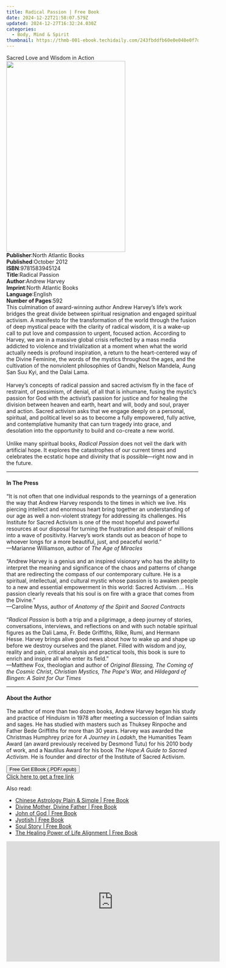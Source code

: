 ```yaml
---
title: Radical Passion | Free Book
date: 2024-12-22T21:58:07.579Z
updated: 2024-12-27T16:32:24.030Z
categories:
  - Body, Mind & Spirit
thumbnail: https://thmb-001-ebook.techidaily.com/243fbddfb60e0e040e0f7d9ccd721bac677311a6a4d5469cff535b2efc541fea.jpg
---
```

<main id="book-container">
  <div class="flex flex-col">
    <div class="book-brief flex-1 py-6 px-4 sm:p-6 md:py-10 md:px-8">
      <!-- brief-->
      <div class="book-brief-main">Sacred Love and Wisdom in Action</div>
    </div>
    <div
      class="book-meta-info flex-1 grid gap-4 col-start-1 col-end-3 row-start-1 sm:mb-6 sm:grid-cols-4 lg:gap-6 lg:col-start-2 lg:row-end-6 lg:row-span-6 lg:mb-0"
    >
      <div
        class="book-meta-info-left place-content-center mt-4 p-4 text-sm leading-6 col-start-2 col-span-2 dark:text-slate-400"
      >
        <img
          class="w-full h-500 object-cover rounded-lg sm:h-255 sm:col-span-2 lg:col-span-full"
          src="https://img-001-ebook.techidaily.com/f55e9834e36046375b7e8bbba0e457055fdc252da82d85a31e7bb6b2f04db94f.jpg"
          alt=""
          width="312"
          height="500"
        />
      </div>
      <div
        class="book-meta-info-right mt-2 col-start-1 row-start-2 col-span-3 self-center"
      >
        <!-- meta data  -->
        <div class="flex flex-col px-4 md:px-8">
          <div class="flex-1">
            <strong>Publisher</strong>:<span class="px-2"
              >North Atlantic Books</span
            >
          </div>
          <div class="flex-1">
            <strong>Published</strong>:<span class="px-2">October 2012</span>
          </div>
          <div class="flex-1">
            <strong>ISBN</strong>:<span class="px-2">9781583945124</span>
          </div>
          <div class="flex-1">
            <strong>Title</strong>:<span class="px-2">Radical Passion</span>
          </div>
          <div class="flex-1">
            <strong>Author</strong>:<span class="px-2">Andrew Harvey</span>
          </div>
          <div class="flex-1">
            <strong>Imprint</strong>:<span class="px-2"
              >North Atlantic Books</span
            >
          </div>
          <div class="flex-1">
            <strong>Language</strong>:<span class="px-2">English</span>
          </div>
          <div class="flex-1">
            <strong>Number of Pages</strong>:<span class="px-2">592</span>
          </div>
        </div>
      </div>
    </div>
    <div class="book-description flex-1 py-6 px-4 sm:p-6 md:py-10 md:px-8">
      <div class="book-description-main">
        <div accordion-content="" id="description">
          This culmination of award-winning author Andrew Harvey’s life’s work
          bridges the great divide between spiritual resignation and engaged
          spiritual activism. A manifesto for the transformation of the world
          through the fusion of deep mystical peace with the clarity of radical
          wisdom, it is a wake-up call to put love and compassion to urgent,
          focused action. According to Harvey, we are in a massive global crisis
          reflected by a mass media addicted to violence and trivialization at a
          moment when what the world actually needs is profound inspiration, a
          return to the heart-centered way of the Divine Feminine, the words of
          the mystics throughout the ages, and the cultivation of the nonviolent
          philosophies of Gandhi, Nelson Mandela, Aung San Suu Kyi, and the
          Dalai Lama. <br />
          &nbsp;<br />
          Harvey’s concepts of radical passion and sacred activism fly in the
          face of restraint, of pessimism, of denial, of all that is inhumane,
          fusing the mystic’s passion for God with the activist’s passion for
          justice and for healing the division between heaven and earth, heart
          and will, body and soul, prayer and action. Sacred activism asks that
          we engage deeply on a personal, spiritual, and political level so as
          to become a fully empowered, fully active, and contemplative humanity
          that can turn tragedy into grace, and desolation into the opportunity
          to build and co-create a new world. <br />
          &nbsp;<br />
          Unlike many spiritual books, <i>Radical Passion</i> does not veil the
          dark with artificial hope. It explores the catastrophes of our current
          times and celebrates the ecstatic hope and divinity that is
          possible—right now and in the future.
        </div>
        <div class="accordion-fader"></div>
      </div>
    </div>
    <div class="book-excerpts flex-1 py-6 px-4 sm:p-6 md:py-10 md:px-8">
      <!-- excerpts-->
      <div class="book-excerpts-main">
        <hr />
        <h4 class="placeholder placeholder-heading">
          <span>In The Press</span>
        </h4>
        <p>
          “It is not often that one individual responds to the yearnings of a
          generation the way that Andrew Harvey responds to the times in which
          we live. His piercing intellect and enormous heart bring together an
          understanding of our age as well a non-violent strategy for addressing
          its challenges. His Institute for Sacred Activism is one of the most
          hopeful and powerful resources at our disposal for turning the
          frustration and despair of millions into a wave of positivity.
          Harvey’s work stands out as beacon of hope to whoever longs for a more
          beautiful, just, and peaceful world.”<br />
          —Marianne Williamson, author of <i>The Age of Miracles</i><br />
          &nbsp;<br />
          “Andrew Harvey is a genius and an inspired visionary who has the
          ability to interpret the meaning and significance of the chaos and
          patterns of change that are redirecting the compass of our
          contemporary culture. He is a spiritual, intellectual, and cultural
          mystic whose passion is to awaken people to a new and essential
          empowerment in this world: Sacred Activism. … His passion clearly
          reveals that his soul is on fire with a grace that comes from the
          Divine.”<br />
          —Caroline Myss, author of <i>Anatomy of the Spirit </i>and<i>
            Sacred Contracts</i
          ><br /><br />“<i>Radical Passion</i> is both a trip and a pilgrimage,
          a deep journey of stories, conversations, interviews, and reflections
          on and with such notable spiritual figures as the Dali Lama, Fr. Bede
          Griffiths, Rilke, Rumi, and Hermann Hesse.&nbsp;Harvey brings alive
          good news about how to wake up and shape up before we destroy
          ourselves and the planet.&nbsp;Filled with wisdom and joy, reality and
          pain, critical analysis and practical tools, this book is sure to
          enrich and inspire all who enter its field.”<br />
          —Matthew Fox, theologian and author of
          <i>Original Blessing, The Coming of the Cosmic Christ</i>,
          <i>Christian Mystics, The Pope's War, </i>and
          <i>Hildegard of Bingen: A Saint for Our Times</i>
        </p>
      </div>
    </div>
    <div class="book-about-author flex-1 py-6 px-4 sm:p-6 md:py-10 md:px-8">
      <!-- about author-->
      <div class="book-main-author-main">
        <hr />
        <h4 class="placeholder placeholder-heading">
          <span>About the Author</span>
        </h4>
        <p>
          The author of more than two dozen books, Andrew Harvey began his study
          and practice of Hinduism in 1978 after meeting a succession of Indian
          saints and sages. He has studied with masters such as Thuksey Rinpoche
          and Father Bede Griffiths for more than 30 years. Harvey was awarded
          the Christmas Humphrey prize for <i>A Journey in Ladakh</i>, the
          Humanities Team Award (an award previously received by Desmond Tutu)
          for his 2010 body of work, and a Nautilus Award for his book
          <i>The Hope:A Guide to Sacred Activism</i>. He is founder and director
          of the Institute of Sacred Activism.
        </p>
      </div>
    </div>
    <div class="book-free-get flex-1 py-6 px-4 sm:p-6 md:py-10 md:px-8">
      <button
        id="btn-free-get"
        class="bg-blue-500 hover:bg-blue-700 text-white font-bold py-2 px-4 rounded"
      >
        Free Get EBook (.PDF/.epub)
      </button>
      <div id="countdown-display" class="px-2 text-lg mt-2"></div>
      <a
        id="free-link"
        class="hidden bg-blue-500 hover:bg-blue-700 text-white font-bold py-2 px-4 rounded"
        href="https://www.ebooks.com/en-us/book/896530/radical-passion/andrew-harvey/"
        target="_blank"
        >Click here to get a free link</a
      >
    </div>
    <script>
      let countdownTime = 0;
      let countdownInterval = null;
      document
        .getElementById('btn-free-get')
        .addEventListener('click', startCountdown);
      function startCountdown() {
        countdownTime = new Date().getTime() + 60000 * 3;
        countdownInterval = setInterval(updateCountdown, 1000);
        document.getElementById('btn-free-get').disabled = true;
        document
          .getElementById('btn-free-get')
          .classList.add('bg-gray-500', 'cursor-not-allowed');
      }
      function updateCountdown() {
        let currentTime = new Date().getTime();
        let timeLeft = countdownTime - currentTime;
        let secondsLeft = Math.floor(timeLeft / 1000);
        document.getElementById('countdown-display').innerHTML =
          `Remaining time: ${secondsLeft} seconds.`;
        if (secondsLeft <= 0) {
          clearInterval(countdownInterval);
          document.getElementById('btn-free-get').classList.add('hidden');
          document.getElementById('free-link').classList.remove('hidden');
          document.getElementById('countdown-display').innerHTML = '';
        }
      }
    </script>
  </div>
</main>

<ins class="adsbygoogle"
      style="display:block"
      data-ad-client="ca-pub-7571918770474297"
      data-ad-slot="8358498916"
      data-ad-format="auto"
      data-full-width-responsive="true"></ins>
    

<span class="atpl-alsoreadstyle">Also read:</span>
<div><ul>
<li><a href="https://novels-ebooks.techidaily.com/95643166-9781612833682-chinese-astrology-plain-simple/"><u>Chinese Astrology Plain & Simple | Free Book</u></a></li>
<li><a href="https://novels-ebooks.techidaily.com/95640836-9781579830489-divine-mother-divine-father/"><u>Divine Mother, Divine Father | Free Book</u></a></li>
<li><a href="https://novels-ebooks.techidaily.com/95641435-9780190466725-john-of-god/"><u>John of God | Free Book</u></a></li>
<li><a href="https://novels-ebooks.techidaily.com/95643131-9780857011602-jyotish/"><u>Jyotish | Free Book</u></a></li>
<li><a href="https://novels-ebooks.techidaily.com/95642494-9781786780713-soul-story/"><u>Soul Story | Free Book</u></a></li>
<li><a href="https://novels-ebooks.techidaily.com/95642493-9781786780706-the-healing-power-of-life-alignment/"><u>The Healing Power of Life Alignment | Free Book</u></a></li>
</ul></div>

<!-- affiliate ads begin -->
<iframe width="560" height="315" src="https://www.youtube.com/embed/cKRBWf1EDZo?si=CTNd4q450biit4eM" title="YouTube video player" frameborder="0" allow="accelerometer; autoplay; clipboard-write; encrypted-media; gyroscope; picture-in-picture; web-share" referrerpolicy="strict-origin-when-cross-origin" allowfullscreen></iframe>
<!-- affiliate ads end -->

